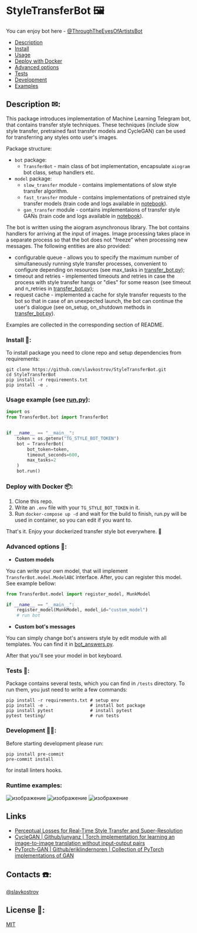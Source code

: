 # StyleTransferBot 🖼️

You can enjoy bot here - [@ThroughTheEyesOfArtistsBot](https://t.me/ThroughTheEyesOfArtistsBot) 

* [Description](#description)
* [Install](#install)
* [Usage](#usage)
* [Deploy with Docker](#docker)
* [Advanced options](#advanced)
* [Tests](#tests)
* [Development](#dev)
* [Examples](#runtime)



<a name="description"><h2>Description ✉:</h2></a>

This package introduces implementation of Machine Learning Telegram bot, that contains transfer style techniques.
These techniques (include slow style transfer, pretrained fast transfer models and CycleGAN) can be used for transferring any styles
onto user's images.

Package structure:
* `bot` package:
  * `TransferBot` - main class of bot implementation, encapsulate `aiogram` bot class, setup handlers etc.
* `model` package:
  * `slow_transfer` module - contains implementations of slow style transfer algorithm.
  * `fast_transfer` module - contains implementations of pretrained style transfer models (train code and logs available in [notebook](notebooks/[dls_project]training.ipynb)).
  * `gan_transfer` module - contains implementaions of transfer style GANs (train code and logs available in [notebook](notebooks/[dls]monet_gan_train.ipynb)).

The bot is written using the aiogram asynchronous library.
The bot contains handlers for arriving at the input of images.
Image processing takes place in a separate process so that the bot does not "freeze" when processing new messages.
The following entities are also provided:
- configurable queue - allows you to specify the maximum number of simultaneously running style transfer processes,
convenient to configure depending on resources (see max_tasks in [transfer_bot.py](TranferBot/bot/transfer_bot.py));
- timeout and retries - implemented timeouts and retries in case
the process with style transfer hangs or "dies" for some reason (see timeout and n_retries in [transfer_bot.py](TranferBot/bot/transfer_bot.py));
- request cache - implemented a cache for style transfer requests to the bot so that in case of an unexpected launch,
the bot can continue the user's dialogue (see on_setup, on_shutdown methods in [transfer_bot.py](TranferBot/bot/transfer_bot.py)).

Examples are collected in the corresponding section of README.

<a name="install"><h3>Install 🔨:</h3></a>

To install package you need to clone repo and setup dependencies from requirements:

```shell
git clone https://github.com/slavkostrov/StyleTransferBot.git
cd StyleTransferBot
pip install -r requirements.txt
pip install -e .
```

<a name="usage"><h3>Usage example (see [run.py](run.py)):</h3></a>

```python
import os
from TransferBot.bot import TransferBot


if __name__ == "__main__":
    token = os.getenv("TG_STYLE_BOT_TOKEN")
    bot = TransferBot(
        bot_token=token,
        timeout_seconds=600,
        max_tasks=2
    )
    bot.run()
```

<a name="docker"><h3>Deploy with Docker 📦:</h3></a>

1. Clone this repo.
2. Write an `.env` file with your `TG_STYLE_BOT_TOKEN` in it.
3. Run `docker-compose up -d` and wait for the build to finish, run.py will be used in container,
so you can edit if you want to.

That's it. Enjoy your dockerized transfer style bot everywhere. 🚀

<a name="advanced"><h3>Advanced options 🧘:</h3></a>

* **Custom models**

You can write your own model, that will implement `TransferBot.model.ModelABC` interface.
After, you can register this model. See example bellow:

```python
from TransferBot.model import register_model, MunkModel

if __name__ == "__main__":
    register_model(MunkModel, model_id="custom_model")
    # run bot
```

* **Custom bot's messages**

You can simply change bot's answers style by edit module with all templates.
You can find it in [bot_answers.py](./TransferBot/bot/bot_answers.py).

After that you'll see your model in bot keyboard.

<a name="tests"><h3>Tests 🧪:</h3></a>

Package contains several tests, which you can find in `/tests` directory.
To run them, you just need to write a few commands:

```shell
pip install -r requirements.txt # setup env
pip install -e .                # install bot package
pip install pytest              # install pytest
pytest testing/                 # run tests
```

<a name="dev"><h3>Development 👨‍💻:</h3></a>

Before starting development please run:

```shell
pip install pre-commit
pre-commit install
```

for install linters hooks.

<a name="runtime"><h3>Runtime examples:</h3></a>
![изображение](https://user-images.githubusercontent.com/64536258/215319150-660e8efd-efd4-4226-9047-a190880682ea.png)
![изображение](https://user-images.githubusercontent.com/64536258/215319727-9090f25a-e9c8-43db-b23f-f75c6c5c00c0.png)
![изображение](https://user-images.githubusercontent.com/64536258/215327099-7c135420-fc06-4350-aa9c-e41b213ae865.png)



## Links
* [Perceptual Losses for Real-Time Style Transfer and Super-Resolution](https://arxiv.org/pdf/1603.08155.pdf)
* [CycleGAN | Github/junyanz | Torch implementation for learning an image-to-image translation without input-output pairs](https://github.com/junyanz/CycleGAN)
* [PyTorch-GAN | Github/eriklindernoren | Collection of PyTorch implementations of GAN](https://github.com/sw-song/PyTorch-GAN)

## Contacts ☎️:

[@slavkostrov](https://t.me/slavkostrov)

## License 🪪:

[MIT](LICENSE)
